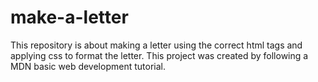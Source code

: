 # make-a-letter
This repository is about making a letter using the correct html tags and applying css to format the letter.
This project was created by following a MDN basic web development tutorial.
